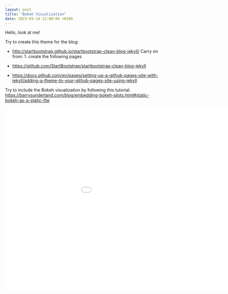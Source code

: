 ```yaml
---
layout: post
title: "Bokeh Visualization"
date: 2023-03-14 12:00:00 +0100
---
```

Hello, look at me!

Try to create this theme for the blog:
- http://startbootstrap.github.io/startbootstrap-clean-blog-jekyll/
Carry on from: 1. create the following pages

- https://github.com/StartBootstrap/startbootstrap-clean-blog-jekyll
- https://docs.github.com/en/pages/setting-up-a-github-pages-site-with-jekyll/adding-a-theme-to-your-github-pages-site-using-jekyll

Try to include the Bokeh visualization by following this tutorial:
https://barrysunderland.com/blog/embedding-bokeh-plots.html#static-bokeh-as-a-static-file


<embed 
       type="text/html" 
       src="/bokeh/bokeh.html"
       width="1100"
       height="600"
       >
</embed>